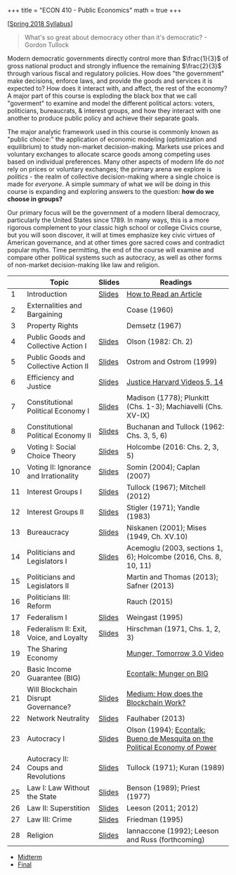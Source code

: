 +++
title = "ECON 410 - Public Economics"
math = true
+++

[[Spring 2018 Syllabus](https://www.dropbox.com/s/jhwll9ha7vo3tl2/ECON410Spring2017SafnerSyllabus.pdf?dl=0)]

> What's so great about democracy other than it's democratic? - Gordon Tullock

Modern democratic governments directly control more than $\frac{1}{3}$ of gross national product and strongly influence the remaining $\frac{2}{3}$ through various fiscal and regulatory policies. How does "the government" make decisions, enforce laws, and provide the goods and services it is expected to? How does it interact with, and affect, the rest of the economy? A major part of this course is exploding the black box that we call "goverment" to examine and model the different political actors: voters, politicians, bureaucrats, & interest groups, and how they interact with one another to produce public policy and achieve their separate goals. 

The major analytic framework used in this course is commonly known as "public choice:" the application of economic modeling (optimization and equilibrium) to study non-market decision-making. Markets use prices and voluntary exchanges to allocate scarce goods among competing uses based on individual preferences. Many other aspects of modern life do *not* rely on prices or voluntary exchanges; the primary arena we explore is *politics* - the realm of collective decision-making where a single choice is made for *everyone*. A simple summary of what we will be doing in this course is expanding and exploring answers to the question: **how do we choose in groups?**

Our primary focus will be the government of a modern liberal democracy, particularly the United States since 1789. In many ways, this is a more rigorous complement to your classic high school or college Civics course, but you will soon discover, it will at times emphasize key civic virtues of American governance, and at other times gore sacred cows and contradict popular myths. Time permitting, the end of the course will examine and compare other political systems such as autocracy, as well as other forms of non-market decision-making like law and religion. 


| | Topic | Slides | Readings |
|---|---|---|---|
| 1 | Introduction | [Slides](https://www.dropbox.com/s/am4wh2k9rdosjtp/1.%20Intro%20to%20Public%20Economics.pdf?dl=0) | [How to Read an Article](https://www.dropbox.com/s/q2hllyohk9u3bxn/readarticle.pdf?dl=0) | 
| 2 | Externalities and Bargaining | | Coase (1960) | 
| 3 | Property Rights | | Demsetz (1967) | 
| 4 | Public Goods and Collective Action I | [Slides](https://www.dropbox.com/s/hqilnjjx34je6bl/Collection%20Action%20and%20Public%20Goods%20I.pdf?dl=0) | Olson (1982: Ch. 2) | 
| 5 | Public Goods and Collective Action II | [Slides](https://www.dropbox.com/s/qhe828rlr8d30wm/Collection%20Action%20and%20Public%20Goods%20II.pdf?dl=0) | Ostrom and Ostrom (1999) |
| 6 | Efficiency and Justice | [Slides](https://www.dropbox.com/s/oxdjxna3vpu83in/Ethics%20and%20Public%20Policy.pdf?dl=0) | [Justice Harvard Videos 5, 14](http://justiceharvard.org/justicecourse/) | 
| 7 | Constitutional Political Economy I | [Slides](https://www.dropbox.com/s/kermzb07zm8643c/Constitutional%20Political%20Economy%20I.pdf?dl=0) | Madison (1778); Plunkitt (Chs. 1-3); Machiavelli (Chs. XV-IX) | 
| 8 | Constitutional Political Economy II | [Slides](https://www.dropbox.com/s/146ohmtppmstcgl/Constitutional%20Political%20Economy%20II.pdf?dl=0) | Buchanan and Tullock (1962: Chs. 3, 5, 6) |
| 9 | Voting I: Social Choice Theory | [Slides](https://www.dropbox.com/s/h4xo8eazfht3y47/Voting%20I.pdf?dl=0) | Holcombe (2016: Chs. 2, 3, 5) | 
| 10 | Voting II: Ignorance and Irrationality | [Slides](https://www.dropbox.com/s/yo1e9pp3vrmyf5b/Voting%20II.pdf?dl=0) | Somin (2004); Caplan (2007) | 
| 11 | Interest Groups I | [Slides](https://www.dropbox.com/s/ke31bcoo8x95ei8/Interest%20Groups%20I.pdf?dl=0) | Tullock (1967); Mitchell (2012) | 
| 12 | Interest Groups II | [Slides](https://www.dropbox.com/s/loa2aql9llbq99s/Interest%20Groups%20II.pdf?dl=0) | Stigler (1971); Yandle (1983) | 
| 13 | Bureaucracy | [Slides](https://www.dropbox.com/s/f0o24cs1mlwp7k7/Bureaucracy.pdf?dl=0) | Niskanen (2001); Mises (1949, Ch. XV.10) | 
| 14 | Politicians and Legislators I | [Slides](https://www.dropbox.com/s/fi279u7spy07ry5/Politicians%20I.pdf?dl=0) | Acemoglu (2003, sections 1, 6); Holcombe (2016, Chs. 8, 10, 11) | 
| 15 | Politicians and Legislators II | | Martin and Thomas (2013); Safner (2013) | 
| 16 | Politicians III: Reform | | Rauch (2015) | 
| 17 | Federalism I | [Slides](https://www.dropbox.com/s/ppbzk9ggoeaoa0c/Federalism%20I.pdf?dl=0) | Weingast (1995) | 
| 18 | Federalism II: Exit, Voice, and Loyalty | [Slides](https://www.dropbox.com/s/z4putj2o2hpiesn/Federalism%20II.pdf?dl=0) | Hirschman (1971, Chs. 1, 2, 3) | 
| 19 | The Sharing Economy | | [Munger, Tomorrow 3.0 Video](https://vimeo.com/148110554) | 
| 20 | Basic Income Guarantee (BIG) | | [Econtalk: Munger on BIG](http://www.econtalk.org/archives/2017/01/michael_munger_3.html) | 
| 21 | Will Blockchain Disrupt Governance? | [Slides](https://www.dropbox.com/s/8loa2rj46eeedht/Blockchain.pdf?dl=0) | [Medium: How does the Blockchain Work?](https://medium.com/blockchain-review/how-does-the-blockchain-work-for-dummies-explained-simply-9f94d386e093) | 
| 22 | Network Neutrality | [Slides](https://www.dropbox.com/s/gfz9ibniyhfaxyb/Net%20Neutrality.pdf?dl=0) | Faulhaber (2013) | 
| 23 | Autocracy I | [Slides](https://www.dropbox.com/s/xfdcw3pvc5iop4i/Autocracy2.pdf?dl=0) | Olson (1994); [Econtalk: Bueno de Mesquita on the Political Economy of Power](http://www.econtalk.org/archives/2006/08/the_political_e.html) |
| 24 | Autocracy II: Coups and Revolutions | [Slides](https://www.dropbox.com/s/8fq126w59j3u9yt/Coups%20and%20Revolutions.pdf?dl=0) | Tullock (1971); Kuran (1989) | 
| 25 | Law I: Law Without the State | [Slides](https://www.dropbox.com/s/ut2z1vy1540uyqv/Law%20I.pdf?dl=0) | Benson (1989); Priest (1977) | 
| 26 | Law II: Superstition | [Slides](https://www.dropbox.com/s/ein4idwz0o8wl61/Law%20II.pdf?dl=0) | Leeson (2011; 2012) | 
| 27 | Law III: Crime | [Slides](https://www.dropbox.com/s/w3nbmlu2aopirvl/Law%20III.pdf?dl=0) | Friedman (1995) | 
| 28 | Religion | [Slides](https://www.dropbox.com/s/c0a2e7a869lb063/Religion.pdf?dl=0) | Iannaccone (1992); Leeson and Russ (forthcoming) | 

* [Midterm](https://www.dropbox.com/s/u0rttog8u5gr7d4/Public%20Economics%20Midterm.pdf?dl=0)
* [Final](https://www.dropbox.com/s/imgi4phpesbw0wy/Public%20Economics%20Final.pdf?dl=0) 